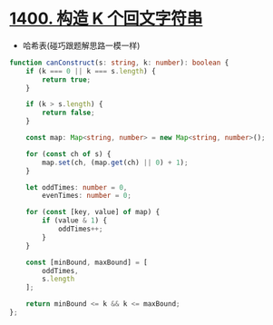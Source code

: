 
# [1400. 构造 K 个回文字符串](https://leetcode-cn.com/problems/construct-k-palindrome-strings/)

- 哈希表(碰巧跟题解思路一模一样)

```typescript
function canConstruct(s: string, k: number): boolean {
    if (k === 0 || k === s.length) {
        return true;
    }

    if (k > s.length) {
        return false;
    }

    const map: Map<string, number> = new Map<string, number>();

    for (const ch of s) {
        map.set(ch, (map.get(ch) || 0) + 1);
    }

    let oddTimes: number = 0,
        evenTimes: number = 0;

    for (const [key, value] of map) {
        if (value & 1) {
            oddTimes++;
        }
    }

    const [minBound, maxBound] = [
        oddTimes,
        s.length
    ];

    return minBound <= k && k <= maxBound;
};
```

